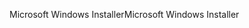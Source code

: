 <span data-ttu-id="79c45-101">Microsoft Windows Installer</span><span class="sxs-lookup"><span data-stu-id="79c45-101">Microsoft Windows Installer</span></span>